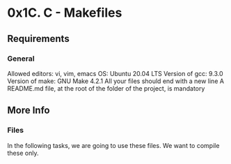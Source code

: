 # 0x1C. C - Makefiles


## Requirements
### General
Allowed editors: vi, vim, emacs
OS: Ubuntu 20.04 LTS
Version of gcc: 9.3.0
Version of make: GNU Make 4.2.1
All your files should end with a new line
A README.md file, at the root of the folder of the project, is mandatory


## More Info
### Files
In the following tasks, we are going to use these files. We want to compile these only.
